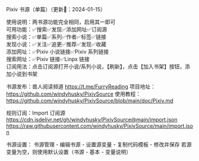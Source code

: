 Pixiv 书源（单篇）（更新📆：2024-01-15）

使用说明：两书源功能完全相同，启用其一即可  
可用功能：✅搜索✅发现✅添加网址✅订阅源  
搜索小说：✅单篇✅系列✅作者✅标签✅链接  
发现小说：✅关注✅追更✅推荐✅发现✅收藏  
添加网址：✅Pixiv 小说链接✅Pixiv 系列链接  
搜索网址：✅Pixiv 链接✅Linpx 链接  
订阅用法：点击订阅源打开小说/系列小说，【刷新】，点击【加入书架】按钮，添加小说到书架

书源发布：兽人阅读频道 https://t.me/FurryReading
项目地址：https://github.com/windyhusky/PixivSource
使用教程：https://github.com/windyhusky/PixivSource/blob/main/doc/Pixiv.md

规则订阅：Import 订阅源
https://cdn.jsdelivr.net/gh/windyhusky/PixivSource@main/import.json
https://raw.githubusercontent.com/windyhusky/PixivSource/main/import.json

书源设置：
书源管理 - 编辑书源 - 设置源变量 - 复制代码模板 - 修改并保存
若源变量为空，则使用默认设置（书源 - 基本 - 变量说明）